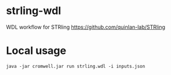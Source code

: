 # strling-wdl
WDL workflow for STRling https://github.com/quinlan-lab/STRling

# Local usage
`java -jar cromwell.jar run strling.wdl -i inputs.json`
